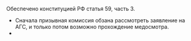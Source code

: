 Обеспечено конституцией РФ статья 59, часть 3.

* Сначала призывная комиссия обзана рассмотреть заявление на АГС, и только потом возможно прохождение медосмотра.
* 